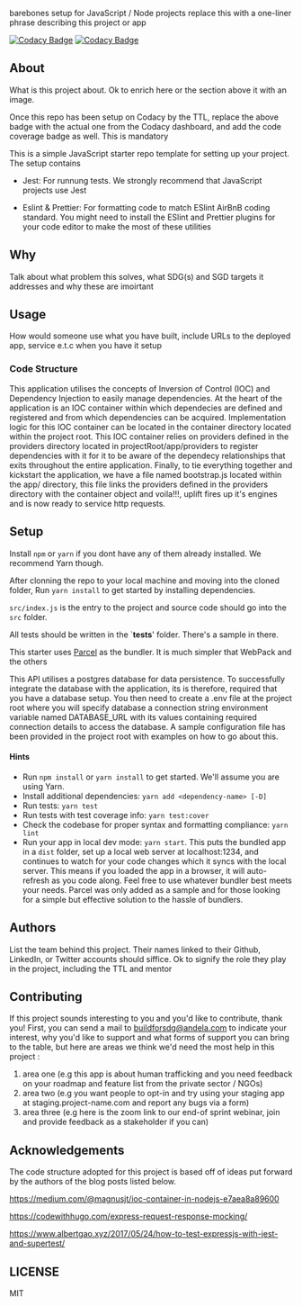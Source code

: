 barebones setup for JavaScript / Node projects replace this with a one-liner phrase describing this project or app

[![Codacy Badge](https://api.codacy.com/project/badge/Grade/b3c40605563f4428a40aeb98552f395f)](https://app.codacy.com/gh/BuildForSDG/uplift-backend?utm_source=github.com&utm_medium=referral&utm_content=BuildForSDG/uplift-backend&utm_campaign=Badge_Grade_Settings)
[![Codacy Badge](https://img.shields.io/badge/Code%20Quality-D-red)](https://img.shields.io/badge/Code%20Quality-D-red)

## About

What is this project about. Ok to enrich here or the section above it with an image. 

Once this repo has been setup on Codacy by the TTL, replace the above badge with the actual one from the Codacy dashboard, and add the code coverage badge as well. This is mandatory

This is a simple JavaScript starter repo template for setting up your project. The setup contains

- Jest: For runnung tests. We strongly recommend that JavaScript projects use Jest

- Eslint & Prettier: For formatting code to match ESlint AirBnB coding standard. You might need to install the ESlint and Prettier plugins for your code editor to make the most of these utilities

## Why

Talk about what problem this solves, what SDG(s) and SGD targets it addresses and why these are imoirtant

## Usage
 How would someone use what you have built, include URLs to the deployed app, service e.t.c when you have it setup

### Code Structure

This application utilises the concepts of Inversion of Control (IOC) and Dependency Injection
to easily manage dependencies. At the heart of the application is an IOC container within which
dependecies are defined and registered and from which dependencies can be acquired. Implementation logic 
for this IOC container can be located in the container directory located within the project root. This IOC
container relies on providers defined in the providers directory located in projectRoot/app/providers to register dependencies with it for it to be aware of the dependecy relationships that exits throughout the entire application. Finally, to tie everything together and kickstart the application, we have a file named bootstrap.js located within the app/ directory, this file links the providers defined in the providers directory with the container object and voila!!!, uplift fires up it's engines and is now ready to service http requests.  

## Setup

Install `npm` or `yarn` if you dont have any of them already installed. We recommend Yarn though.

After clonning the repo to your local machine and moving into the cloned folder, Run `yarn install` to get started by installing dependencies. 

`src/index.js` is the entry to the project and source code should go into the `src` folder.

All tests should be written in the `__tests__' folder. There's a sample in there.

This starter uses [Parcel](https://parceljs.org/getting_started.html) as the bundler. It is much simpler that WebPack and the others

This API utilises a postgres database for data persistence. To successfully integrate the database with the application, its is therefore, required that you have a database setup. You then need to create a .env file at the project root where you will specify database a connection string environment variable named DATABASE_URL with its values containing required connection details to access the database. A sample configuration file has been provided in the project root with examples on how to go about this.

#### Hints

- Run `npm install` or `yarn install` to get started. We'll assume you are using Yarn.
- Install additional dependencies: `yarn add <dependency-name> [-D]`
- Run tests: `yarn test`
- Run tests with test coverage info: `yarn test:cover`
- Check the codebase for proper syntax and formatting compliance: `yarn lint`
- Run your app in local dev mode: `yarn start`. This puts the bundled app in a `dist` folder, set up a local web server at localhost:1234, and continues to watch for your code changes which it syncs with the local server. This means if you loaded the app in a browser, it will auto-refresh as you code along. Feel free to use whatever bundler best meets your needs. Parcel was only added as a sample and for those looking for a simple but effective solution to the hassle of bundlers. 

## Authors

List the team behind this project. Their names linked to their Github, LinkedIn, or Twitter accounts should siffice. Ok to signify the role they play in the project, including the TTL and mentor

## Contributing
If this project sounds interesting to you and you'd like to contribute, thank you!
First, you can send a mail to buildforsdg@andela.com to indicate your interest, why you'd like to support and what forms of support you can bring to the table, but here are areas we think we'd need the most help in this project :
1.  area one (e.g this app is about human trafficking and you need feedback on your roadmap and feature list from the private sector / NGOs)
2.  area two (e.g you want people to opt-in and try using your staging app at staging.project-name.com and report any bugs via a form)
3.  area three (e.g here is the zoom link to our end-of sprint webinar, join and provide feedback as a stakeholder if you can)

## Acknowledgements

The code structure adopted for this project is based off of ideas put forward by the authors of the blog posts
listed below.

https://medium.com/@magnusjt/ioc-container-in-nodejs-e7aea8a89600

https://codewithhugo.com/express-request-response-mocking/

https://www.albertgao.xyz/2017/05/24/how-to-test-expressjs-with-jest-and-supertest/


## LICENSE
MIT
